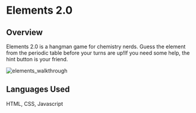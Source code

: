 # Elements 2.0

## Overview

Elements 2.0 is a hangman game for chemistry nerds. Guess the element from the periodic table before your turns are up!If you need some help, the hint button is your friend. 

![elements_walkthrough](https://user-images.githubusercontent.com/35474050/42596302-c260ca42-851a-11e8-9452-cdcdcefff826.gif)

## Languages Used

HTML, CSS, Javascript
